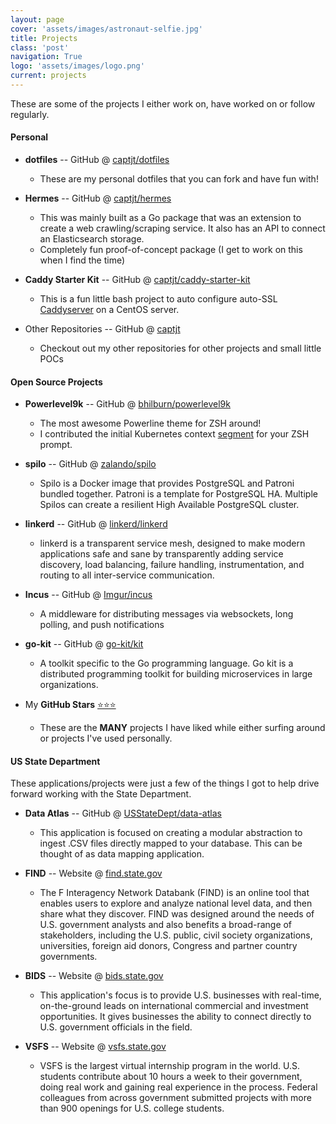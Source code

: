 ```yaml
---
layout: page
cover: 'assets/images/astronaut-selfie.jpg'
title: Projects
class: 'post'
navigation: True
logo: 'assets/images/logo.png'
current: projects
---
```


These are some of the projects I either work on, have worked on or follow regularly.

#### Personal

- **dotfiles** -- GitHub @ [captjt/dotfiles](https://github.com/captjt/dotfiles)
  - These are my personal dotfiles that you can fork and have fun with!

- **Hermes** -- GitHub @ [captjt/hermes](https://github.com/captjt/hermes)
  - This was mainly built as a Go package that was an extension to create a web crawling/scraping service. It also has an API to connect an Elasticsearch storage.
  - Completely fun proof-of-concept package (I get to work on this when I find the time)

- **Caddy Starter Kit** -- GitHub @ [captjt/caddy-starter-kit](https://github.com/captjt/caddy-starter-kit)
  - This is a fun little bash project to auto configure auto-SSL [Caddyserver](https://caddyserver.com/) on a CentOS server.

- Other Repositories -- GitHub @ [captjt](https://github.com/captjt?tab=repositories)
  - Checkout out my other repositories for other projects and small little POCs

#### Open Source Projects

- **Powerlevel9k** -- GitHub @ [bhilburn/powerlevel9k](https://github.com/bhilburn/powerlevel9k)
  - The most awesome Powerline theme for ZSH around!
  - I contributed the initial Kubernetes context [segment](https://github.com/bhilburn/powerlevel9k#available-prompt-segments) for your ZSH prompt.

- **spilo** -- GitHub @ [zalando/spilo](https://github.com/zalando/spilo)
  - Spilo is a Docker image that provides PostgreSQL and Patroni bundled together. Patroni is a template for PostgreSQL HA. Multiple Spilos can create a resilient High Available PostgreSQL cluster.

- **linkerd** -- GitHub @ [linkerd/linkerd](https://github.com/linkerd/linkerd)
  - linkerd is a transparent service mesh, designed to make modern applications safe and sane by transparently adding service discovery, load balancing, failure handling, instrumentation, and routing to all inter-service communication.

- **Incus** -- GitHub @ [Imgur/incus](https://github.com/Imgur/incus)
  - A middleware for distributing messages via websockets, long polling, and push notifications

- **go-kit** -- GitHub @ [go-kit/kit](https://github.com/go-kit/kit)
  - A toolkit specific to the Go programming language. Go kit is a distributed programming toolkit for building microservices in large organizations.

- My **GitHub Stars** [⭐️⭐️⭐️](https://github.com/captjt?tab=stars)
  - These are the **MANY** projects I have liked while either surfing around or projects I've used personally.

#### US State Department

These applications/projects were just a few of the things I got to help drive
forward working with the State Department.

- **Data Atlas** -- GitHub @ [USStateDept/data-atlas](https://github.com/USStateDept/data-atlas)
  - This application is focused on creating a modular abstraction to ingest .CSV files directly mapped to your database. This can be thought of as data mapping application.

- **FIND** -- Website @ [find.state.gov](http://find.state.gov)
  - The F Interagency Network Databank (FIND) is an online tool that enables users to explore and analyze national level data, and then share what they discover. FIND was designed around the needs of U.S. government analysts and also benefits a broad-range of stakeholders, including the U.S. public, civil society organizations, universities, foreign aid donors, Congress and partner country governments.

- **BIDS** -- Website @ [bids.state.gov](https://bids.state.gov)
  - This application's focus is to provide U.S. businesses with real-time, on-the-ground leads on international commercial and investment opportunities. It gives businesses the ability to connect directly to U.S. government officials in the field.

- **VSFS** -- Website @ [vsfs.state.gov](http://vsfs.state.gov)
  - VSFS is the largest virtual internship program in the world. U.S. students contribute about 10 hours a week to their government, doing real work and gaining real experience in the process. Federal colleagues from across government submitted projects with more than 900 openings for U.S. college students.
